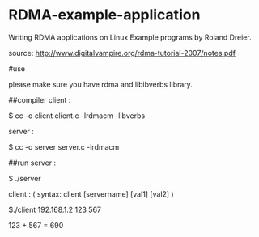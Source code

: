# RDMA-example-application
Writing RDMA applications on Linux Example programs  by Roland Dreier.

source: http://www.digitalvampire.org/rdma-tutorial-2007/notes.pdf

#use

please make sure you have  rdma  and libibverbs  library.

##compiler
client :

$ cc -o client client.c -lrdmacm -libverbs

server :

$ cc -o server server.c -lrdmacm 


##run
server :

$ ./server

client : ( syntax:  client [servername] [val1] [val2] )

$./client  192.168.1.2  123 567 

123 + 567 = 690

